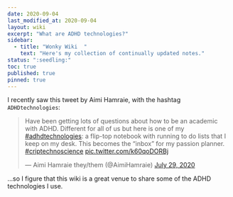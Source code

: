 ```yaml
---
date: 2020-09-04 
last_modified_at: 2020-09-04 
layout: wiki  
excerpt: "What are ADHD technologies?"  
sidebar:  
  - title: "Wonky Wiki  "
    text: "Here's my collection of continually updated notes."  
status: ":seedling:"  
toc: true  
published: true  
pinned: true
---
```


I recently saw this tweet by Aimi Hamraie, with the hashtag `ADHDtechnologies`:

<blockquote class="twitter-tweet"><p lang="en" dir="ltr">Have been getting lots of questions about how to be an academic with ADHD. Different for all of us but here is one of my <a href="https://twitter.com/hashtag/adhdtechnologies?src=hash&amp;ref_src=twsrc%5Etfw">#adhdtechnologies</a>: a flip-top notebook with running to do lists that I keep on my desk. This becomes the “inbox” for my passion planner. <a href="https://twitter.com/hashtag/criptechnoscience?src=hash&amp;ref_src=twsrc%5Etfw">#criptechnoscience</a> <a href="https://t.co/k60qoDORBj">pic.twitter.com/k60qoDORBj</a></p>&mdash; Aimi Hamraie they/them (@AimiHamraie) <a href="https://twitter.com/AimiHamraie/status/1288515883061645314?ref_src=twsrc%5Etfw">July 29, 2020</a></blockquote> <script async src="https://platform.twitter.com/widgets.js" charset="utf-8"></script>  

…so I figure that this wiki is a great venue to share some of the ADHD technologies I use.  